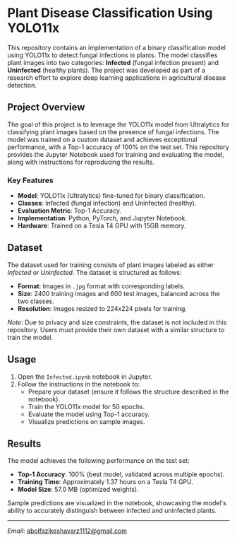 # Plant Disease Classification Using YOLO11x

This repository contains an implementation of a binary classification model using YOLO11x to detect fungal infections in plants. The model classifies plant images into two categories: **Infected** (fungal infection present) and **Uninfected** (healthy plants). The project was developed as part of a research effort to explore deep learning applications in agricultural disease detection.

## Project Overview

The goal of this project is to leverage the YOLO11x model from Ultralytics for classifying plant images based on the presence of fungal infections. The model was trained on a custom dataset and achieves exceptional performance, with a Top-1 accuracy of 100% on the test set. This repository provides the Jupyter Notebook used for training and evaluating the model, along with instructions for reproducing the results.

### Key Features

- **Model**: YOLO11x (Ultralytics) fine-tuned for binary classification.
- **Classes**: Infected (fungal infection) and Uninfected (healthy).
- **Evaluation Metric**: Top-1 Accuracy.
- **Implementation**: Python, PyTorch, and Jupyter Notebook.
- **Hardware**: Trained on a Tesla T4 GPU with 15GB memory.

## Dataset

The dataset used for training consists of plant images labeled as either *Infected* or *Uninfected*. The dataset is structured as follows:

- **Format**: Images in `.jpg` format with corresponding labels.
- **Size**: 2400 training images and 600 test images, balanced across the two classes.
- **Resolution**: Images resized to 224x224 pixels for training.

*Note*: Due to privacy and size constraints, the dataset is not included in this repository. Users must provide their own dataset with a similar structure to train the model.


## Usage

1. Open the `Infected.ipynb` notebook in Jupyter.
2. Follow the instructions in the notebook to:
   - Prepare your dataset (ensure it follows the structure described in the notebook).
   - Train the YOLO11x model for 50 epochs.
   - Evaluate the model using Top-1 accuracy.
   - Visualize predictions on sample images.


## Results

The model achieves the following performance on the test set:

- **Top-1 Accuracy**: 100% (best model, validated across multiple epochs).
- **Training Time**: Approximately 1.37 hours on a Tesla T4 GPU.
- **Model Size**: 57.0 MB (optimized weights).

Sample predictions are visualized in the notebook, showcasing the model's ability to accurately distinguish between infected and uninfected plants.



---

*Email*: abolfazlkeshavarz1112@gmail.com
